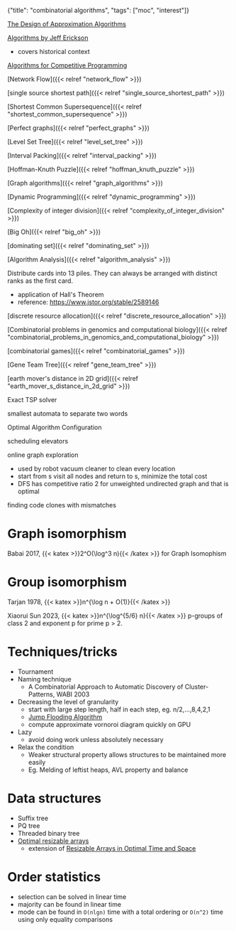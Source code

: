 {"title": "combinatorial algorithms", "tags": ["moc", "interest"]}

[The Design of Approximation Algorithms](https://www.designofapproxalgs.com/)

[Algorithms by Jeff Erickson](https://jeffe.cs.illinois.edu/teaching/algorithms/)
* covers historical context

[Algorithms for Competitive Programming](https://cp-algorithms.com/)

[Network Flow]({{< relref "network_flow" >}})

[single source shortest path]({{< relref "single_source_shortest_path" >}})

[Shortest Common Supersequence]({{< relref "shortest_common_supersequence" >}})

[Perfect graphs]({{< relref "perfect_graphs" >}})

[Level Set Tree]({{< relref "level_set_tree" >}})

[Interval Packing]({{< relref "interval_packing" >}})

[Hoffman-Knuth Puzzle]({{< relref "hoffman_knuth_puzzle" >}})

[Graph algorithms]({{< relref "graph_algorithms" >}})

[Dynamic Programming]({{< relref "dynamic_programming" >}})

[Complexity of integer division]({{< relref "complexity_of_integer_division" >}})

[Big Oh]({{< relref "big_oh" >}})

[dominating set]({{< relref "dominating_set" >}})

[Algorithm Analysis]({{< relref "algorithm_analysis" >}})

Distribute cards into 13 piles. They can always be arranged with distinct ranks as the first card.
* application of Hall's Theorem
* reference: https://www.jstor.org/stable/2589146

[discrete resource allocation]({{< relref "discrete_resource_allocation" >}})

[Combinatorial problems in genomics and computational biology]({{< relref "combinatorial_problems_in_genomics_and_computational_biology" >}})

[combinatorial games]({{< relref "combinatorial_games" >}})

[Gene Team Tree]({{< relref "gene_team_tree" >}})

[earth mover's distance in 2D grid]({{< relref "earth_mover_s_distance_in_2d_grid" >}})

Exact TSP solver

smallest automata to separate two words

Optimal Algorithm Configuration

scheduling elevators

online graph exploration
* used by robot vacuum cleaner to clean every location
* start from s visit all nodes and return to s, minimize the total cost
* DFS has competitive ratio 2 for unweighted undirected graph and that is optimal

finding code clones with mismatches

# Graph isomorphism

Babai 2017, {{< katex >}}2^O(\log^3 n){{< /katex >}} for Graph Isomophism

# Group isomorphism

Tarjan 1978, {{< katex >}}n^{\log n + O(1)}{{< /katex >}}

Xiaorui Sun 2023, {{< katex >}}n^{\log^{5/6} n}{{< /katex >}} p-groups of class 2 and exponent p for prime p > 2.

# Techniques/tricks
* Tournament
* Naming technique
  * A Combinatorial Approach to Automatic Discovery of Cluster-Patterns, WABI 2003
* Decreasing the level of granularity
  * start with large step length, half in each step, eg. n/2,...,8,4,2,1
  * [Jump Flooding Algorithm](http://www.comp.nus.edu.sg/~rongguod/JFA/index.html)
  * compute approximate vornoroi diagram quickly on GPU
* Lazy
  * avoid doing work unless absolutely necessary
* Relax the condition
  * Weaker structural property allows structures to be maintained more easily
  * Eg. Melding of leftist heaps, AVL property and balance

# Data structures
* Suffix tree
* PQ tree
* Threaded binary tree
* [Optimal resizable arrays](https://arxiv.org/abs/2211.11009)
  * extension of [Resizable Arrays in Optimal Time and Space](https://sedgewick.io/wp-content/themes/sedgewick/papers/1999Optimal.pdf)

# Order statistics
* selection can be solved in linear time
* majority can be found in linear time
* mode can be found in `O(nlgn)` time with a total ordering or `O(n^2)` time using only equality comparisons

